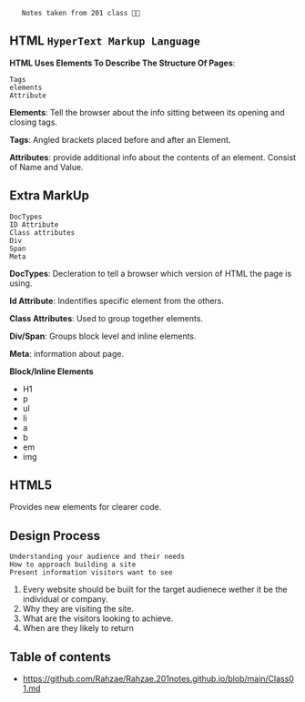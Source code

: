 



       Notes taken from 201 class 👨‍🎓
 
 ## HTML `HyperText Markup Language` 
   
   
   **HTML Uses Elements To Describe The Structure Of Pages**: 
   ```
   Tags  
   elements 
   Attribute
   ```
   **Elements**: Tell the browser about the info sitting between its opening and closing tags.

   **Tags**: Angled brackets placed before and after an Element.

   **Attributes**: provide additional info about the contents of an element. Consist of Name and Value.

 ## Extra MarkUp 
   ```
   DocTypes 
   ID Attribute 
   Class attributes
   Div
   Span
   Meta
   ```
   **DocTypes**: Decleration to tell a browser which version of HTML the page is using.
   
   **Id Attribute**: Indentifies specific element from the others.   

   **Class Attributes**: Used to group together elements.

   **Div/Span**: Groups block level and inline elements.

   **Meta**: information about page.

  **Block/Inline Elements** 
   * H1
   * p
   * ul
   * li
   * a
   * b
   * em
   * img
  
  ## HTML5
  Provides new elements for clearer code.
  
  ## Design Process
  ```
  Understanding your audience and their needs
  How to approach building a site
  Present information visitors want to see
  ```
  1. Every website should be built for the target audienece wether it be the individual or company.
  2. Why they are visiting the site.
  3. What are the visitors looking to achieve.
  4. When are they likely to return
  
  
     
    


## Table of contents 
 - https://github.com/Rahzae/Rahzae.201notes.github.io/blob/main/Class01.md

